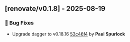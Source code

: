 ## [renovate/v0.1.8] - 2025-08-19

### 🐛 Bug Fixes

- Upgrade dagger to v0.18.16 [53c46f4](https://github.com/act3-ai/dagger/commit/53c46f49c9bc5192eaa65db870d622fe15f0ef8f) by **Paul Spurlock**


